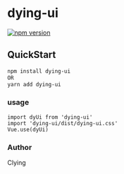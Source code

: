 # dying-ui
[![npm version](https://badge.fury.io/js/dying-ui.svg)](https://badge.fury.io/js/dying-ui)
## QuickStart
```bash
npm install dying-ui
OR
yarn add dying-ui
```

### usage
```
import dyUi from 'dying-ui'
import 'dying-ui/dist/dying-ui.css'
Vue.use(dyUi)
```

### Author

Clying


